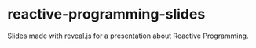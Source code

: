 # reactive-programming-slides

Slides made with [reveal.js](https://github.com/hakimel/reveal.js) for a presentation about Reactive Programming.

